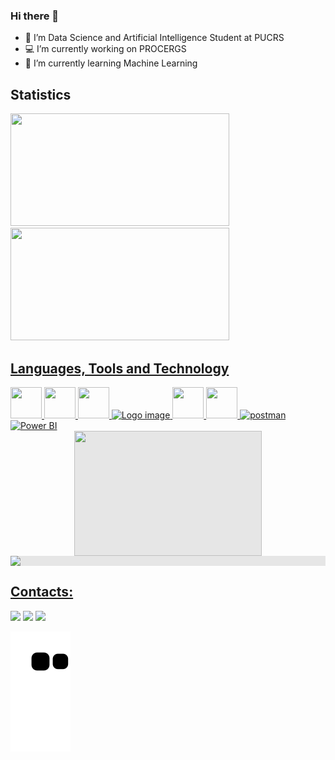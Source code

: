 ### Hi there 👋

- 🎲 I’m Data Science and Artificial Intelligence Student at PUCRS
- 💻 I’m currently working on PROCERGS
- 🤖 I’m currently learning Machine Learning

## Statistics

<div>
<a href="https://github.com/joaomoura05">
<img height="180em" src="https://github-readme-stats.vercel.app/api/top-langs/?username=joaomoura05&layout=compact&langs_count=7&theme=dark" width="350" height="350"/>
<img height="180em" src="https://github-readme-stats.vercel.app/api?username=joaomoura05&show_icons=true&theme=dark&include_all_commits=true&count_private=true" width="350" height="350"/>
</div>

## Languages, Tools and Technology

<img src="https://cdn.jsdelivr.net/gh/devicons/devicon/icons/python/python-original.svg" width="50" height="50"/>
<img src="https://cdn.jsdelivr.net/gh/devicons/devicon/icons/pandas/pandas-original-wordmark.svg" width="50" height="50"/>
<img src="https://cdn.jsdelivr.net/gh/devicons/devicon/icons/numpy/numpy-original-wordmark.svg" width="50" height="50"/>
<img src="https://matplotlib.org/_static/images/logo_dark.svg" class="logo__image only-dark" alt="Logo image" width="60" height="60"/>
<img src="https://cdn.jsdelivr.net/gh/devicons/devicon/icons/oracle/oracle-original.svg" width="50" height="50"/>
<img src="https://cdn.jsdelivr.net/gh/devicons/devicon/icons/mongodb/mongodb-original-wordmark.svg" width="50" height="50"/>
<img src="https://www.vectorlogo.zone/logos/getpostman/getpostman-icon.svg" alt="postman" width="50" height="50"/> 
<img width="90" height="60" src="https://www.tecnun.com.br/wp-content/uploads/2021/04/powerBI.jpg" class="attachment-full size-full wp-post-image" alt="Power BI" srcset="https://www.tecnun.com.br/wp-content/uploads/2021/04/powerBI-200x113.jpg 200w, https://www.tecnun.com.br/wp-content/uploads/2021/04/powerBI-400x225.jpg 400w, https://www.tecnun.com.br/wp-content/uploads/2021/04/powerBI-600x338.jpg 600w, https://www.tecnun.com.br/wp-content/uploads/2021/04/powerBI-800x450.jpg 800w, https://www.tecnun.com.br/wp-content/uploads/2021/04/powerBI-1200x675.jpg 1200w, https://www.tecnun.com.br/wp-content/uploads/2021/04/powerBI.jpg 1921w" sizes="(max-width: 800px) 100vw, 1921px" draggable="false">
<img style="display: block;-webkit-user-select: none;margin: auto;cursor: zoom-in;background-color: hsl(0, 0%, 90%);transition: background-color 300ms;" src="https://www.bhs-alumni.org/wp-content/uploads/2010/07/g2_viewcore.DownloadItemg2_itemId1967.jpg" width="300" height="200">
  
 <img style="display: block;-webkit-user-select: none;margin: auto;background-color: hsl(0, 0%, 90%);transition: background-color 300ms;" src="https://encrypted-tbn0.gstatic.com/images?q=tbn:ANd9GcRBT5jux6VxdcXxTeESeT3TPANEqmduVIOOjHb42ZNjig&amp;s"/>

             
## Contacts:

<div>
<a href="https://www.linkedin.com/in/joão-pedro-de-moura-medeiros-aaab05202/" target="_blank"><img src="https://img.shields.io/badge/-LinkedIn-%230077B5?style=for-the-badge&logo=linkedin&logoColor=white" target="_blank"></a> 
<a href = "mailto:joaomoura70718@gmail.com"><img src="https://img.shields.io/badge/Gmail-D14836?style=for-the-badge&logo=gmail&logoColor=white" target="_blank"></a> 
<a href="https://instagram.com/jp.mouraa" target="_blank"><img src="https://img.shields.io/badge/-Instagram-%23E4405F?style=for-the-badge&logo=instagram&logoColor=white" target="_blank"></a>
</div> 

![Snake animation](https://github.com/joaomoura05/joaomoura05/blob/output/github-contribution-grid-snake.svg)
                   
